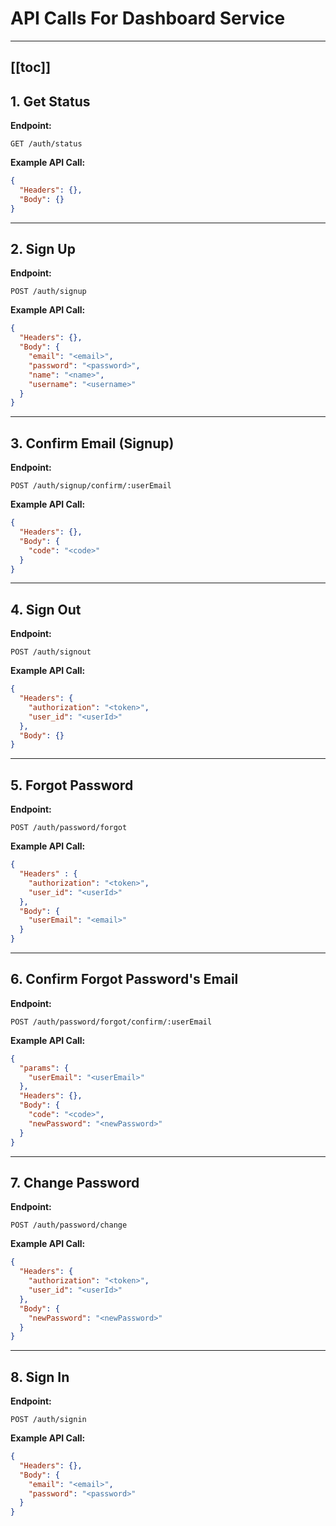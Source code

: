 # API Calls For Dashboard Service
---
[[toc]]
---


##  1. Get Status

**Endpoint:**
```
GET /auth/status
```

**Example API Call:**
```json
{
  "Headers": {},
  "Body": {}
}
```


--- 


##  2. Sign Up

**Endpoint:**
```
POST /auth/signup
```

**Example API Call:**
```json
{
  "Headers": {},
  "Body": {
    "email": "<email>",
    "password": "<password>",
    "name": "<name>",
    "username": "<username>"
  }
}
```


--- 


##  3. Confirm Email (Signup)

**Endpoint:**
```
POST /auth/signup/confirm/:userEmail
```

**Example API Call:**
```json
{
  "Headers": {},
  "Body": {
    "code": "<code>"
  }
}
```


--- 


##  4. Sign Out

**Endpoint:**
```
POST /auth/signout
```

**Example API Call:**
```json
{
  "Headers": {
    "authorization": "<token>",
    "user_id": "<userId>"
  },
  "Body": {}
}
```


--- 


##  5. Forgot Password

**Endpoint:**
```
POST /auth/password/forgot
```

**Example API Call:**
```json
{
  "Headers" : {
    "authorization": "<token>",
    "user_id": "<userId>"
  },
  "Body": {
    "userEmail": "<email>"
  }
}
```


--- 


##  6. Confirm Forgot Password's Email

**Endpoint:**
```
POST /auth/password/forgot/confirm/:userEmail
```

**Example API Call:**
```json
{
  "params": {
    "userEmail": "<userEmail>"
  },
  "Headers": {},
  "Body": {
    "code": "<code>",
    "newPassword": "<newPassword>"
  }
}
```


--- 


##  7. Change Password

**Endpoint:**
```
POST /auth/password/change
```

**Example API Call:**
```json
{
  "Headers": {
    "authorization": "<token>",
    "user_id": "<userId>"
  },
  "Body": {
    "newPassword": "<newPassword>"
  }
}
```


--- 


##  8. Sign In

**Endpoint:**
```
POST /auth/signin
```

**Example API Call:**
```json
{
  "Headers": {},
  "Body": {
    "email": "<email>",
    "password": "<password>"
  }
}